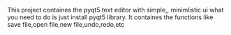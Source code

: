This project containes the pyqt5 text editor with simple,, minimlistic ui  what you need to do is just install pyqt5 library.
It containes the functions like save file,open file,new file,undo,redo,etc
